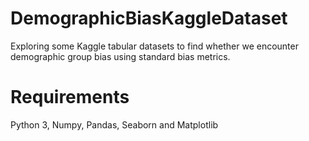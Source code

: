 # DemographicBiasKaggleDataset
Exploring some Kaggle tabular datasets to find whether we encounter demographic group bias using standard bias metrics.

# Requirements
Python 3, Numpy, Pandas, Seaborn and Matplotlib 
